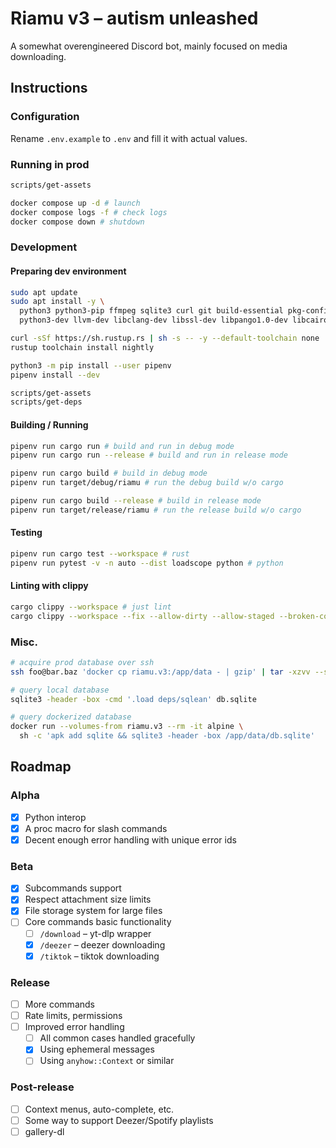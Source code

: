 # Riamu v3 – autism unleashed

A somewhat overengineered Discord bot, mainly focused on media downloading.

## Instructions

### Configuration

Rename `.env.example` to `.env` and fill it with actual values.

### Running in prod

```sh
scripts/get-assets

docker compose up -d # launch
docker compose logs -f # check logs
docker compose down # shutdown
```

### Development

#### Preparing dev environment

```sh
sudo apt update
sudo apt install -y \
  python3 python3-pip ffmpeg sqlite3 curl git build-essential pkg-config clang \
  python3-dev llvm-dev libclang-dev libssl-dev libpango1.0-dev libcairo2-dev librsvg2-dev

curl -sSf https://sh.rustup.rs | sh -s -- -y --default-toolchain none
rustup toolchain install nightly

python3 -m pip install --user pipenv
pipenv install --dev

scripts/get-assets
scripts/get-deps
```

#### Building / Running

```sh
pipenv run cargo run # build and run in debug mode
pipenv run cargo run --release # build and run in release mode

pipenv run cargo build # build in debug mode
pipenv run target/debug/riamu # run the debug build w/o cargo

pipenv run cargo build --release # build in release mode
pipenv run target/release/riamu # run the release build w/o cargo
```

#### Testing

```sh
pipenv run cargo test --workspace # rust
pipenv run pytest -v -n auto --dist loadscope python # python
```

#### Linting with clippy

```sh
cargo clippy --workspace # just lint
cargo clippy --workspace --fix --allow-dirty --allow-staged --broken-code # lint & fix
```

### Misc.

```sh
# acquire prod database over ssh
ssh foo@bar.baz 'docker cp riamu.v3:/app/data - | gzip' | tar -xzvv --strip-components=1

# query local database
sqlite3 -header -box -cmd '.load deps/sqlean' db.sqlite

# query dockerized database
docker run --volumes-from riamu.v3 --rm -it alpine \
  sh -c 'apk add sqlite && sqlite3 -header -box /app/data/db.sqlite'
```

## Roadmap

### Alpha
- [x] Python interop
- [x] A proc macro for slash commands
- [x] Decent enough error handling with unique error ids

### Beta
- [x] Subcommands support
- [x] Respect attachment size limits
- [x] File storage system for large files
- [ ] Core commands basic functionality
  - [ ] `/download` – yt-dlp wrapper
  - [x] `/deezer` – deezer downloading
  - [x] `/tiktok` – tiktok downloading

### Release
- [ ] More commands
- [ ] Rate limits, permissions
- [ ] Improved error handling
  - [ ] All common cases handled gracefully
  - [x] Using ephemeral messages
  - [ ] Using `anyhow::Context` or similar

### Post-release
- [ ] Context menus, auto-complete, etc.
- [ ] Some way to support Deezer/Spotify playlists
- [ ] gallery-dl
